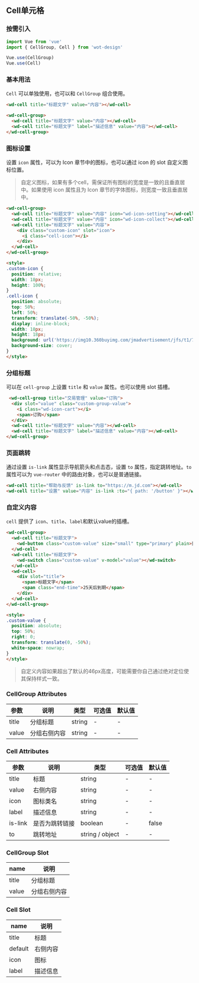 ## Cell单元格

### 按需引入

```javascript
import Vue from 'vue'
import { CellGroup, Cell } from 'wot-design'

Vue.use(CellGroup)
Vue.use(Cell)
```

### 基本用法

`Cell` 可以单独使用，也可以和 `CellGroup` 组合使用。

```html
<wd-cell title="标题文字" value="内容"></wd-cell>

<wd-cell-group>
  <wd-cell title="标题文字" value="内容"></wd-cell>
  <wd-cell title="标题文字" label="描述信息" value="内容"></wd-cell>
</wd-cell-group>
```

### 图标设置

设置 `icon` 属性，可以为 Icon 章节中的图标，也可以通过 icon 的 slot 自定义图标位置。

> 自定义图标，如果有多个cell，需保证所有图标的宽度是一致的且垂直居中。如果使用 icon 属性且为 Icon 章节的字体图标，则宽度一致且垂直居中。

```html
<wd-cell-group>
  <wd-cell title="标题文字" value="内容" icon="wd-icon-setting"></wd-cell>
  <wd-cell title="标题文字" value="内容" icon="wd-icon-collect"></wd-cell>
  <wd-cell title="标题文字" value="内容">
    <div class="custom-icon" slot="icon">
      <i class="cell-icon"></i>
    </div>
  </wd-cell>
</wd-cell-group>

<style>
.custom-icon {
  position: relative;
  width: 18px;
  height: 100%;
}
.cell-icon {
  position: absolute;
  top: 50%;
  left: 50%;
  transform: translate(-50%, -50%);
  display: inline-block;
  width: 18px;
  height: 18px;
  background: url('https://img10.360buyimg.com/jmadvertisement/jfs/t1/71075/7/3762/1820/5d1f26d1E0d600b9e/a264c901943080ac.png') no-repeat;
  background-size: cover;
}
</style>
```

### 分组标题

可以在 `cell-group` 上设置 `title` 和 `value` 属性。也可以使用 slot 插槽。

```html
 <wd-cell-group title="交易管理" value="订购">
  <div slot="value" class="custom-group-value">
    <i class="wd-icon-cart"></i>
    <span>订购</span>
  </div>
  <wd-cell title="标题文字" value="内容"></wd-cell>
  <wd-cell title="标题文字" label="描述信息" value="内容"></wd-cell>
</wd-cell-group>
```

### 页面跳转

通过设置 `is-link` 属性显示导航箭头和点击态，设置 `to` 属性，指定跳转地址。`to` 属性可以为 `vue-router` 中的路由对象，也可以是普通链接。

```html
<wd-cell title="帮助与反馈" is-link to="https://m.jd.com"></wd-cell>
<wd-cell title="设置" value="内容" is-link :to="{ path: '/button' }"></wd-cell>
```

### 自定义内容

`cell` 提供了 `icon`、`title`、`label`和默认value的插槽。

```html
<wd-cell-group>
  <wd-cell title="标题文字">
    <wd-button class="custom-value" size="small" type="primary" plain>按钮</wd-button>
  </wd-cell>
  <wd-cell title="标题文字">
    <wd-switch class="custom-value" v-model="value"></wd-switch>
  </wd-cell>
  <wd-cell>
    <div slot="title">
      <span>标题文字</span>
      <span class="end-time">25天后到期</span>
    </div>
  </wd-cell>
</wd-cell-group>

<style>
.custom-value {
  position: absolute;
  top: 50%;
  right: 0;
  transform: translate(0, -50%);
  white-space: nowrap;
}
</style>
```

> 自定义内容如果超出了默认的46px高度，可能需要你自己通过绝对定位使其保持样式一致。

### CellGroup Attributes

| 参数      | 说明                                 | 类型      | 可选值       | 默认值   |
|---------- |------------------------------------ |---------- |------------- |-------- |
| title | 分组标题 | string | - | - |
| value | 分组右侧内容 | string | - | - |

### Cell Attributes

| 参数      | 说明                                 | 类型      | 可选值       | 默认值   |
|---------- |------------------------------------ |---------- |------------- |-------- |
| title | 标题 | string | - | - |
| value | 右侧内容 | string | - | - |
| icon | 图标类名 | string | - | - |
| label | 描述信息 | string | - | - |
| is-link | 是否为跳转链接 | boolean | - | false |
| to | 跳转地址 | string / object | - | - |

### CellGroup Slot
| name      | 说明       |
|------------- |----------- |
| title | 分组标题 |
| value | 分组右侧内容 |

### Cell Slot
| name      | 说明       |
|------------- |----------- |
| title | 标题 |
| default | 右侧内容 |
| icon | 图标 |
| label | 描述信息 |
